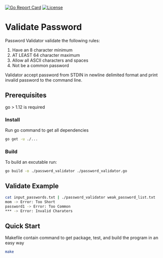 [![Go Report Card](https://goreportcard.com/badge/github.com/schrius/password-validator)](https://goreportcard.com/report/github.com/schrius/password-validator)
[![License](https://img.shields.io/badge/License-Apache%202.0-blue.svg)](https://opensource.org/licenses/Apache-2.0)
# Validate Password

Password Validator validate the following rules:
1. Have an 8 character minimum
2. AT LEAST 64 character maximum
3. Allow all ASCII characters and spaces
4. Not be a common password

Validator accept password from STDIN in newline delimited format and print invalid password to the command line.

## Prerequisites
go > 1.12 is required

### Install
Run go command to get all dependencies
```bash
go get -u ./...
```

### Build
To build an excutable run:
```bash
go build -o ./password_validator ./password_validator.go
```

## Validate Example
```bash
cat input_passwords.txt | ./password_validator weak_password_list.txt
mom -> Error: Too Short
password1 -> Error: Too Common
*** -> Error: Invalid Charaters
```

## Quick Start
Makefile contain command to get package, test, and build the program in an easy way
 ```bash
make
```